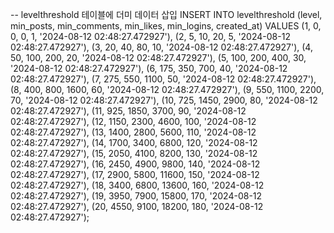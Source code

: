 -- levelthreshold 테이블에 더미 데이터 삽입
INSERT INTO levelthreshold (level, min_posts, min_comments, min_likes, min_logins, created_at)
VALUES
(1, 0, 0, 0, 1, '2024-08-12 02:48:27.472927'),
(2, 5, 10, 20, 5, '2024-08-12 02:48:27.472927'),
(3, 20, 40, 80, 10, '2024-08-12 02:48:27.472927'),
(4, 50, 100, 200, 20, '2024-08-12 02:48:27.472927'),
(5, 100, 200, 400, 30, '2024-08-12 02:48:27.472927'),
(6, 175, 350, 700, 40, '2024-08-12 02:48:27.472927'),
(7, 275, 550, 1100, 50, '2024-08-12 02:48:27.472927'),
(8, 400, 800, 1600, 60, '2024-08-12 02:48:27.472927'),
(9, 550, 1100, 2200, 70, '2024-08-12 02:48:27.472927'),
(10, 725, 1450, 2900, 80, '2024-08-12 02:48:27.472927'),
(11, 925, 1850, 3700, 90, '2024-08-12 02:48:27.472927'),
(12, 1150, 2300, 4600, 100, '2024-08-12 02:48:27.472927'),
(13, 1400, 2800, 5600, 110, '2024-08-12 02:48:27.472927'),
(14, 1700, 3400, 6800, 120, '2024-08-12 02:48:27.472927'),
(15, 2050, 4100, 8200, 130, '2024-08-12 02:48:27.472927'),
(16, 2450, 4900, 9800, 140, '2024-08-12 02:48:27.472927'),
(17, 2900, 5800, 11600, 150, '2024-08-12 02:48:27.472927'),
(18, 3400, 6800, 13600, 160, '2024-08-12 02:48:27.472927'),
(19, 3950, 7900, 15800, 170, '2024-08-12 02:48:27.472927'),
(20, 4550, 9100, 18200, 180, '2024-08-12 02:48:27.472927');

